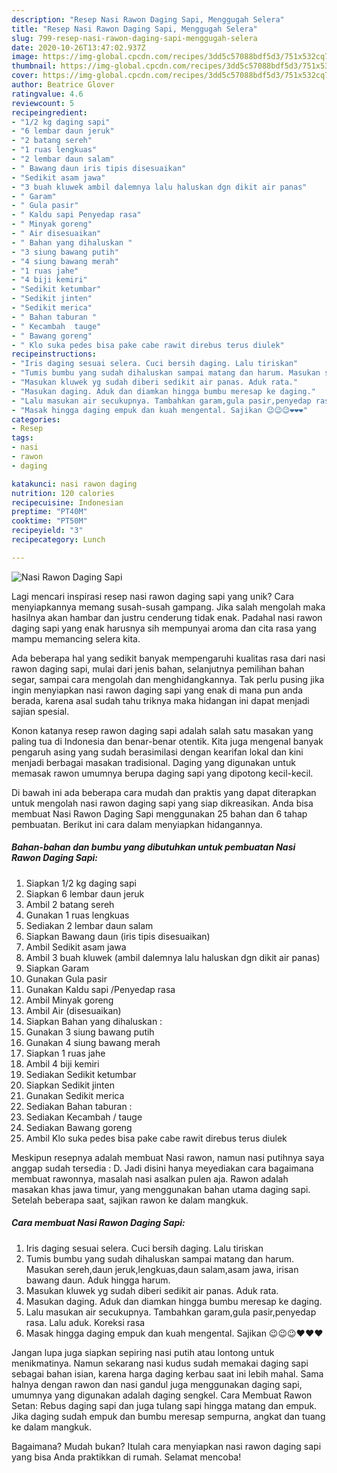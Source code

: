 ```yaml
---
description: "Resep Nasi Rawon Daging Sapi, Menggugah Selera"
title: "Resep Nasi Rawon Daging Sapi, Menggugah Selera"
slug: 799-resep-nasi-rawon-daging-sapi-menggugah-selera
date: 2020-10-26T13:47:02.937Z
image: https://img-global.cpcdn.com/recipes/3dd5c57088bdf5d3/751x532cq70/nasi-rawon-daging-sapi-foto-resep-utama.jpg
thumbnail: https://img-global.cpcdn.com/recipes/3dd5c57088bdf5d3/751x532cq70/nasi-rawon-daging-sapi-foto-resep-utama.jpg
cover: https://img-global.cpcdn.com/recipes/3dd5c57088bdf5d3/751x532cq70/nasi-rawon-daging-sapi-foto-resep-utama.jpg
author: Beatrice Glover
ratingvalue: 4.6
reviewcount: 5
recipeingredient:
- "1/2 kg daging sapi"
- "6 lembar daun jeruk"
- "2 batang sereh"
- "1 ruas lengkuas"
- "2 lembar daun salam"
- " Bawang daun iris tipis disesuaikan"
- "Sedikit asam jawa"
- "3 buah kluwek ambil dalemnya lalu haluskan dgn dikit air panas"
- " Garam"
- " Gula pasir"
- " Kaldu sapi Penyedap rasa"
- " Minyak goreng"
- " Air disesuaikan"
- " Bahan yang dihaluskan "
- "3 siung bawang putih"
- "4 siung bawang merah"
- "1 ruas jahe"
- "4 biji kemiri"
- "Sedikit ketumbar"
- "Sedikit jinten"
- "Sedikit merica"
- " Bahan taburan "
- " Kecambah  tauge"
- " Bawang goreng"
- " Klo suka pedes bisa pake cabe rawit direbus terus diulek"
recipeinstructions:
- "Iris daging sesuai selera. Cuci bersih daging. Lalu tiriskan"
- "Tumis bumbu yang sudah dihaluskan sampai matang dan harum. Masukan sereh,daun jeruk,lengkuas,daun salam,asam jawa, irisan bawang daun. Aduk hingga harum."
- "Masukan kluwek yg sudah diberi sedikit air panas. Aduk rata."
- "Masukan daging. Aduk dan diamkan hingga bumbu meresap ke daging."
- "Lalu masukan air secukupnya. Tambahkan garam,gula pasir,penyedap rasa. Lalu aduk. Koreksi rasa"
- "Masak hingga daging empuk dan kuah mengental. Sajikan 😉😉😉❤❤❤"
categories:
- Resep
tags:
- nasi
- rawon
- daging

katakunci: nasi rawon daging 
nutrition: 120 calories
recipecuisine: Indonesian
preptime: "PT40M"
cooktime: "PT50M"
recipeyield: "3"
recipecategory: Lunch

---
```



![Nasi Rawon Daging Sapi](https://img-global.cpcdn.com/recipes/3dd5c57088bdf5d3/751x532cq70/nasi-rawon-daging-sapi-foto-resep-utama.jpg)

Lagi mencari inspirasi resep nasi rawon daging sapi yang unik? Cara menyiapkannya memang susah-susah gampang. Jika salah mengolah maka hasilnya akan hambar dan justru cenderung tidak enak. Padahal nasi rawon daging sapi yang enak harusnya sih mempunyai aroma dan cita rasa yang mampu memancing selera kita.

Ada beberapa hal yang sedikit banyak mempengaruhi kualitas rasa dari nasi rawon daging sapi, mulai dari jenis bahan, selanjutnya pemilihan bahan segar, sampai cara mengolah dan menghidangkannya. Tak perlu pusing jika ingin menyiapkan nasi rawon daging sapi yang enak di mana pun anda berada, karena asal sudah tahu triknya maka hidangan ini dapat menjadi sajian spesial.

Konon katanya resep rawon daging sapi adalah salah satu masakan yang paling tua di Indonesia dan benar-benar otentik. Kita juga mengenal banyak pengaruh asing yang sudah berasimilasi dengan kearifan lokal dan kini menjadi berbagai masakan tradisional. Daging yang digunakan untuk memasak rawon umumnya berupa daging sapi yang dipotong kecil-kecil.


Di bawah ini ada beberapa cara mudah dan praktis yang dapat diterapkan untuk mengolah nasi rawon daging sapi yang siap dikreasikan. Anda bisa membuat Nasi Rawon Daging Sapi menggunakan 25 bahan dan 6 tahap pembuatan. Berikut ini cara dalam menyiapkan hidangannya.

<!--inarticleads1-->

##### Bahan-bahan dan bumbu yang dibutuhkan untuk pembuatan Nasi Rawon Daging Sapi:

1. Siapkan 1/2 kg daging sapi
1. Siapkan 6 lembar daun jeruk
1. Ambil 2 batang sereh
1. Gunakan 1 ruas lengkuas
1. Sediakan 2 lembar daun salam
1. Siapkan  Bawang daun (iris tipis disesuaikan)
1. Ambil Sedikit asam jawa
1. Ambil 3 buah kluwek (ambil dalemnya lalu haluskan dgn dikit air panas)
1. Siapkan  Garam
1. Gunakan  Gula pasir
1. Gunakan  Kaldu sapi /Penyedap rasa
1. Ambil  Minyak goreng
1. Ambil  Air (disesuaikan)
1. Siapkan  Bahan yang dihaluskan :
1. Gunakan 3 siung bawang putih
1. Gunakan 4 siung bawang merah
1. Siapkan 1 ruas jahe
1. Ambil 4 biji kemiri
1. Sediakan Sedikit ketumbar
1. Siapkan Sedikit jinten
1. Gunakan Sedikit merica
1. Sediakan  Bahan taburan :
1. Sediakan  Kecambah / tauge
1. Sediakan  Bawang goreng
1. Ambil  Klo suka pedes bisa pake cabe rawit direbus terus diulek


Meskipun resepnya adalah membuat Nasi rawon, namun nasi putihnya saya anggap sudah tersedia : D. Jadi disini hanya meyediakan cara bagaimana membuat rawonnya, masalah nasi asalkan pulen aja. Rawon adalah masakan khas jawa timur, yang menggunakan bahan utama daging sapi. Setelah beberapa saat, sajikan rawon ke dalam mangkuk. 

<!--inarticleads2-->

##### Cara membuat Nasi Rawon Daging Sapi:

1. Iris daging sesuai selera. Cuci bersih daging. Lalu tiriskan
1. Tumis bumbu yang sudah dihaluskan sampai matang dan harum. Masukan sereh,daun jeruk,lengkuas,daun salam,asam jawa, irisan bawang daun. Aduk hingga harum.
1. Masukan kluwek yg sudah diberi sedikit air panas. Aduk rata.
1. Masukan daging. Aduk dan diamkan hingga bumbu meresap ke daging.
1. Lalu masukan air secukupnya. Tambahkan garam,gula pasir,penyedap rasa. Lalu aduk. Koreksi rasa
1. Masak hingga daging empuk dan kuah mengental. Sajikan 😉😉😉❤❤❤


Jangan lupa juga siapkan sepiring nasi putih atau lontong untuk menikmatinya. Namun sekarang nasi kudus sudah memakai daging sapi sebagai bahan isian, karena harga daging kerbau saat ini lebih mahal. Sama halnya dengan rawon dan nasi gandul juga menggunakan daging sapi, umumnya yang digunakan adalah daging sengkel. Cara Membuat Rawon Setan: Rebus daging sapi dan juga tulang sapi hingga matang dan empuk. Jika daging sudah empuk dan bumbu meresap sempurna, angkat dan tuang ke dalam mangkuk. 

Bagaimana? Mudah bukan? Itulah cara menyiapkan nasi rawon daging sapi yang bisa Anda praktikkan di rumah. Selamat mencoba!
